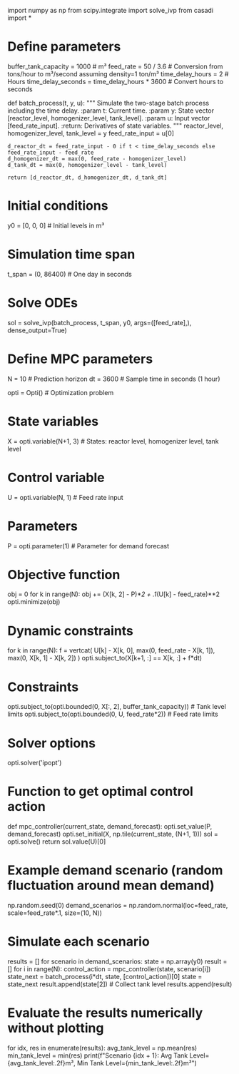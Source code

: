 import numpy as np
from scipy.integrate import solve_ivp
from casadi import *

# Define parameters
buffer_tank_capacity = 1000  # m³
feed_rate = 50 / 3.6  # Conversion from tons/hour to m³/second assuming density=1 ton/m³
time_delay_hours = 2  # Hours
time_delay_seconds = time_delay_hours * 3600  # Convert hours to seconds

def batch_process(t, y, u):
    """
    Simulate the two-stage batch process including the time delay.
    :param t: Current time.
    :param y: State vector [reactor_level, homogenizer_level, tank_level].
    :param u: Input vector [feed_rate_input].
    :return: Derivatives of state variables.
    """
    reactor_level, homogenizer_level, tank_level = y
    feed_rate_input = u[0]

    d_reactor_dt = feed_rate_input - 0 if t < time_delay_seconds else feed_rate_input - feed_rate
    d_homogenizer_dt = max(0, feed_rate - homogenizer_level)
    d_tank_dt = max(0, homogenizer_level - tank_level)

    return [d_reactor_dt, d_homogenizer_dt, d_tank_dt]

# Initial conditions
y0 = [0, 0, 0]  # Initial levels in m³

# Simulation time span
t_span = (0, 86400)  # One day in seconds

# Solve ODEs
sol = solve_ivp(batch_process, t_span, y0, args=([feed_rate],), dense_output=True)

# Define MPC parameters
N = 10  # Prediction horizon
dt = 3600  # Sample time in seconds (1 hour)

opti = Opti()  # Optimization problem

# State variables
X = opti.variable(N+1, 3)  # States: reactor level, homogenizer level, tank level

# Control variable
U = opti.variable(N, 1)  # Feed rate input

# Parameters
P = opti.parameter(1)  # Parameter for demand forecast

# Objective function
obj = 0
for k in range(N):
    obj += (X[k, 2] - P)**2 + .1*(U[k] - feed_rate)**2
opti.minimize(obj)

# Dynamic constraints
for k in range(N):
    f = vertcat(
        U[k] - X[k, 0],
        max(0, feed_rate - X[k, 1]),
        max(0, X[k, 1] - X[k, 2])
    )
    opti.subject_to(X[k+1, :] == X[k, :] + f*dt)

# Constraints
opti.subject_to(opti.bounded(0, X[:, 2], buffer_tank_capacity))  # Tank level limits
opti.subject_to(opti.bounded(0, U, feed_rate*2))  # Feed rate limits

# Solver options
opti.solver('ipopt')

# Function to get optimal control action
def mpc_controller(current_state, demand_forecast):
    opti.set_value(P, demand_forecast)
    opti.set_initial(X, np.tile(current_state, (N+1, 1)))
    sol = opti.solve()
    return sol.value(U)[0]

  # Example demand scenario (random fluctuation around mean demand)
np.random.seed(0)
demand_scenarios = np.random.normal(loc=feed_rate, scale=feed_rate*.1, size=(10, N))

# Simulate each scenario
results = []
for scenario in demand_scenarios:
    state = np.array(y0)
    result = []
    for i in range(N):
        control_action = mpc_controller(state, scenario[i])
        state_next = batch_process(i*dt, state, [control_action])[0]
        state = state_next
        result.append(state[2])  # Collect tank level
    results.append(result)

# Evaluate the results numerically without plotting
for idx, res in enumerate(results):
    avg_tank_level = np.mean(res)
    min_tank_level = min(res)
    print(f"Scenario {idx + 1}: Avg Tank Level={avg_tank_level:.2f}m³, Min Tank Level={min_tank_level:.2f}m³")
